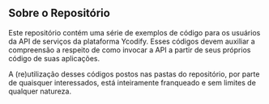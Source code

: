 ## Sobre o Repositório

Este repositório contém uma série de exemplos de código para os usuários da API de serviços da plataforma Ycodify. Esses códigos devem auxiliar a compreensão a respeito de como invocar a API a partir de seus próprios código de suas aplicações.

A (re)utilização desses códigos postos nas pastas do repositório, por parte de quaisquer interessados, está inteiramente franqueado e sem limites de qualquer natureza.
